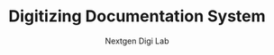 ---
#preview
title: Digitizing Documentation System
image: img/projects/2.jpg
author: Nextgen Digi Lab
short: The Digitizing Pharma Documentation System demonstrates how tailored digital solutions can revolutionize regulated industries. 

#full details

---